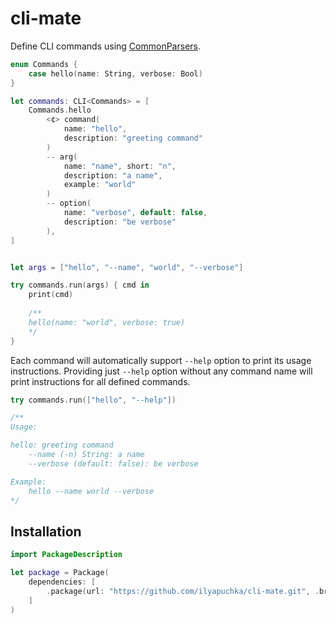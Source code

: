 # cli-mate

Define CLI commands using [CommonParsers](https://github.com/ilyapuchka/common-parsers).

```swift
enum Commands {
    case hello(name: String, verbose: Bool)
}

let commands: CLI<Commands> = [
    Commands.hello
        <¢> command(
            name: "hello",
            description: "greeting command"
        )
        -- arg(
            name: "name", short: "n",
            description: "a name",
            example: "world"
        )
        -- option(
            name: "verbose", default: false,
            description: "be verbose"
        ),
]


let args = ["hello", "--name", "world", "--verbose"]

try commands.run(args) { cmd in
    print(cmd)
    
    /**
    hello(name: "world", verbose: true)
    */
}
```

Each command will automatically support `--help` option to print its usage instructions. 
Providing just `--help` option without any command name will print instructions for all defined commands.  

```swift
try commands.run(["hello", "--help"])

/**
Usage:

hello: greeting command
    --name (-n) String: a name
    --verbose (default: false): be verbose

Example:
    hello --name world --verbose
*/
```

## Installation

```swift
import PackageDescription

let package = Package(
    dependencies: [
        .package(url: "https://github.com/ilyapuchka/cli-mate.git", .branch("master")),
    ]
)
```
